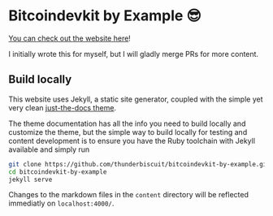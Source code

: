 # Bitcoindevkit by Example 😎

[You can check out the website here](https://www.bitcoindevkit-by-example.com/)!

I initially wrote this for myself, but I will gladly merge PRs for more content.

## Build locally
This website uses Jekyll, a static site generator, coupled with the simple yet very clean [just-the-docs theme](https://pmarsceill.github.io/just-the-docs/). 

The theme documentation has all the info you need to build locally and customize the theme, but the simple way to build locally for testing and content development is to ensure you have the Ruby toolchain with Jekyll available and simply run
```sh
git clone https://github.com/thunderbiscuit/bitcoindevkit-by-example.git
cd bitcoindevkit-by-example
jekyll serve
```

Changes to the markdown files in the `content` directory will be reflected immediatly on `localhost:4000/`.
